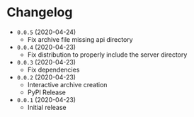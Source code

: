 # Changelog
* `0.0.5` (2020-04-24)
  * Fix archive file missing api directory
* `0.0.4` (2020-04-23)
  * Fix distribution to properly include the server directory
* `0.0.3` (2020-04-23)
  * Fix dependencies
* `0.0.2` (2020-04-23)
  * Interactive archive creation
  * PyPI Release 
* `0.0.1` (2020-04-23) 
  * Initial release
